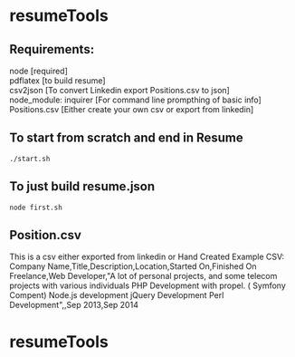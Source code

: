 # resumeTools


## Requirements:
node [required]
<br />
pdflatex [to build resume]
<br />
csv2json [To convert Linkedin export Positions.csv to json]
<br />
node_module: inquirer [For command line prompthing of basic info]
<br />
Positions.csv [Either create your own csv or export from linkedin]
<br />


## To start from scratch and end in Resume

```
./start.sh
```

## To just build resume.json
```
node first.sh
```

## Position.csv


This is a csv either exported from linkedin or Hand Created
Example CSV:
Company Name,Title,Description,Location,Started On,Finished On
Freelance,Web Developer,"A lot of personal projects, and some telecom projects with various individuals PHP Development with propel. ( Symfony Compent) Node.js development  jQuery Development Perl Development",,Sep 2013,Sep 2014



# resumeTools
